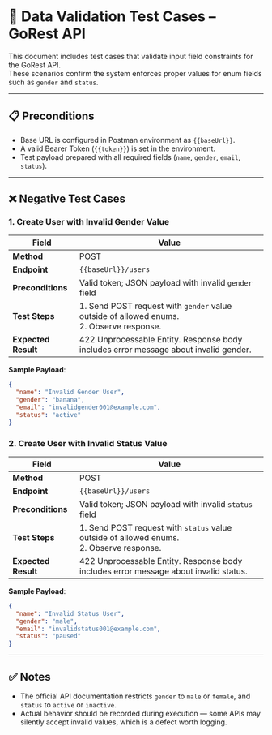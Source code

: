 # 🧾 Data Validation Test Cases – GoRest API

This document includes test cases that validate input field constraints for the GoRest API.  
These scenarios confirm the system enforces proper values for enum fields such as `gender` and `status`.

---

## 📋 Preconditions
- Base URL is configured in Postman environment as `{{baseUrl}}`.
- A valid Bearer Token (`{{token}}`) is set in the environment.
- Test payload prepared with all required fields (`name`, `gender`, `email`, `status`).

---

## ❌ Negative Test Cases

### 1. Create User with Invalid Gender Value

| Field         | Value                                         |
|---------------|-----------------------------------------------|
| **Method**    | POST                                          |
| **Endpoint**  | `{{baseUrl}}/users`                          |
| **Preconditions** | Valid token; JSON payload with invalid `gender` field |
| **Test Steps** | 1. Send POST request with `gender` value outside of allowed enums.<br>2. Observe response. |
| **Expected Result** | 422 Unprocessable Entity. Response body includes error message about invalid gender. |

**Sample Payload**:
```json
{
  "name": "Invalid Gender User",
  "gender": "banana",
  "email": "invalidgender001@example.com",
  "status": "active"
}
```

### 2. Create User with Invalid Status Value

| Field         | Value                                         |
|---------------|-----------------------------------------------|
| **Method**    | POST                                          |
| **Endpoint**  | `{{baseUrl}}/users`                          |
| **Preconditions** | Valid token; JSON payload with invalid `status` field |
| **Test Steps** | 1. Send POST request with `status` value outside of allowed enums.<br>2. Observe response. |
| **Expected Result** | 422 Unprocessable Entity. Response body includes error message about invalid status. |

**Sample Payload**:
```json
{
  "name": "Invalid Status User",
  "gender": "male",
  "email": "invalidstatus001@example.com",
  "status": "paused"
}
```

---

## ✅ Notes
- The official API documentation restricts `gender` to `male` or `female`, and `status` to `active` or `inactive`.
- Actual behavior should be recorded during execution — some APIs may silently accept invalid values, which is a defect worth logging.